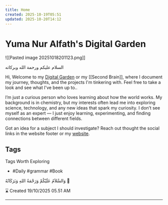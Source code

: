 ```yaml
---
title: Home
created: 2025-10-19T05:51
updated: 2025-10-20T14:12
---
```

# Yuma Nur Alfath's Digital Garden  
![[Pasted image 20251018201123.png]]

السلام عليكم ورحمة الله وبركاته

Hi, Welcome to my [Digital Garden](https://quartz.jzhao.xyz/philosophy) or my [[Second Brain]], where I document my journey, thoughts, and the projects I'm tinkering with. Feel free to take a look and see what I've been up to..

I’m just a curious person who loves learning about how the world works. My background is in chemistry, but my interests often lead me into exploring science, technology, and any new ideas that spark my curiosity. I don’t see myself as an expert — I just enjoy learning, experimenting, and finding connections between different fields.

Got an idea for a subject I should investigate? Reach out thought the social links in the website footer or my [website](https://www.yumana.my.id). 

## Tags 
Tags Worth Exploring
- #Daily  #grammar #Book 



وَالسَّلاَمُ عَلَيْكُمْ وَرَحْمَةُ اللهِ وَبَرَكَاتُهُ 🙏

⌛ Created 19/10/2025 05.51 AM

---
